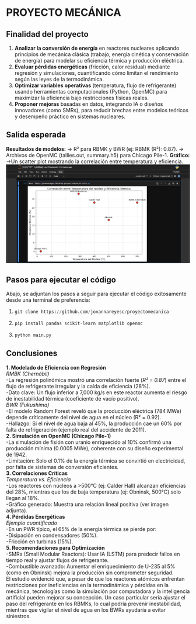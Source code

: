 # PROYECTO MECÁNICA
## Finalidad del proyecto
 
1. **Analizar la conversión de energía** en reactores nucleares aplicando principios de mecánica clásica (trabajo, energía cinética y conservación de energía) para modelar su eficiencia térmica y producción eléctrica.  
2. **Evaluar pérdidas energéticas** (fricción, calor residual) mediante regresión y simulaciones, cuantificando cómo limitan el rendimiento según las leyes de la termodinámica.  
3. **Optimizar variables operativas** (temperatura, flujo de refrigerante) usando herramientas computacionales (Python, OpenMC) para maximizar la eficiencia bajo restricciones físicas reales.  
4. **Proponer mejoras** basadas en datos, integrando IA o diseños innovadores (como SMRs), para reducir brechas entre modelos teóricos y desempeño práctico en sistemas nucleares.  

## Salida esperada

**Resultados de modelos:**
-> R² para RBMK y BWR (ej: RBMK (R²): 0.87).
-> Archivos de OpenMC (tallies.out, summary.h5) para Chicago Pile-1.
**Gráfico:**
->Un scatter plot mostrando la correlación entre temperatura y eficiencia.
![scatterplot](scatterplot.png)

## Pasos para ejecutar el código
Abajo, se adjuntan los pasos a seguir para ejecutar el código exitosamente desde una terminal de preferencia:

1.
   ```python
   git clone https://github.com/jovannareyesc/proyectomecanica
   ```
2. 
   ```python
   pip install pandas scikit-learn matplotlib openmc
   ```
3. 
   ```python
   python main.py
   ```

## Conclusiones
**1. Modelado de Eficiencia con Regresión**  
 *RMBK (Chernóbil)*  
-La regresión polinómica mostró una correlación fuerte (*R² = 0.87*) entre el flujo de refrigerante irregular y la caída de eficiencia (28%).  
-Dato clave: Un flujo inferior a 7,000 kg/s en este reactor aumenta el riesgo de inestabilidad térmica (coeficiente de vacío positivo).  
*BWR (Fukushima)*  
  -El modelo Random Forest reveló que la producción eléctrica (784 MWe) depende críticamente del nivel de agua en el núcleo (R² = 0.92).  
-Hallazgo: Si el nivel de agua baja al 45%, la producción cae un 60% por falta de refrigeración (ejemplo real del accidente de 2011).  
**2. Simulación en OpenMC (Chicago Pile-1)**  
  -La simulación de fisión con uranio enriquecido al 10% confirmó una producción mínima (0.0005 MWe), coherente con su diseño experimental de 1942.  
-Limitación: Solo el 0.1% de la energía térmica se convirtió en electricidad, por falta de sistemas de conversión eficientes.  
**3. Correlaciones Críticas**  
*Temperatura vs. Eficiencia*  
  -Los reactores con núcleos a >500°C (ej: Calder Hall) alcanzan eficiencias del 28%, mientras que los de baja temperatura (ej: Obninsk, 500°C) solo llegan al 18%.  
-Gráfico generado: Muestra una relación lineal positiva (ver imagen adjunta).  
**4. Pérdidas Energéticas**  
*Ejemplo cuantificado*  
-En un PWR típico, el 65% de la energía térmica se pierde por:  
-Disipación en condensadores (50%).  
-Fricción en turbinas (15%).  
**5. Recomendaciones para Optimización**  
-SMRs (Small Modular Reactors): Usar IA (LSTM) para predecir fallos en tiempo real y ajustar flujos de refrigerante.  
-Combustible avanzado: Aumentar el enriquecimiento de U-235 al 5% (como en Obninsk) mejora la producción sin comprometer seguridad.  
El estudio evidenció que, a pesar de que los reactores atómicos enfrentan restricciones por ineficiencias en la termodinámica y pérdidas en la mecánica, tecnologías como la simulación por computadora y la inteligencia artificial pueden mejorar su concepción.  Un caso particular sería ajustar el paso del refrigerante en los RBMKs, lo cual podría prevenir inestabilidad, mientras que vigilar el nivel de agua en los BWRs ayudaría a evitar siniestros. 
